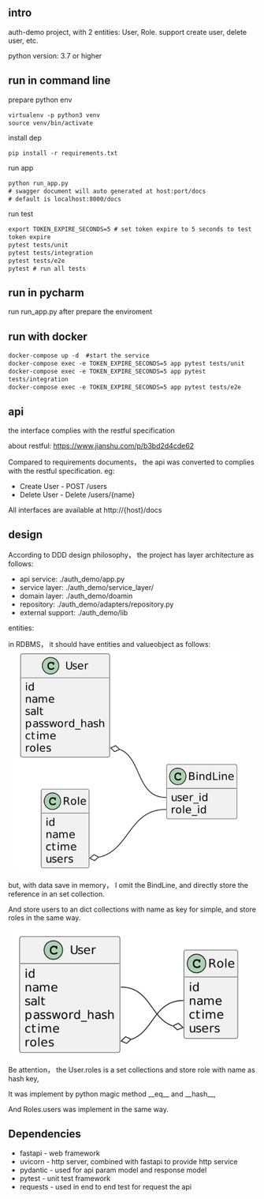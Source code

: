 ## intro 
auth-demo project, with 2 entities: User, Role. support create user, delete user, etc.

python version: 3.7 or higher

## run in command line

prepare python env

```
virtualenv -p python3 venv
source venv/bin/activate
```

install dep
```
pip install -r requirements.txt
```
run app
```
python run_app.py
# swagger document will auto generated at host:port/docs
# default is localhost:8000/docs
```

run test
```
export TOKEN_EXPIRE_SECONDS=5 # set token expire to 5 seconds to test token expire
pytest tests/unit
pytest tests/integration
pytest tests/e2e
pytest # run all tests
```

## run in pycharm
run run_app.py after prepare the enviroment

## run with docker
```
docker-compose up -d  #start the service
docker-compose exec -e TOKEN_EXPIRE_SECONDS=5 app pytest tests/unit
docker-compose exec -e TOKEN_EXPIRE_SECONDS=5 app pytest tests/integration
docker-compose exec -e TOKEN_EXPIRE_SECONDS=5 app pytest tests/e2e
```

## api
the interface complies with the restful specification

about restful: https://www.jianshu.com/p/b3bd2d4cde62

Compared to requirements documents， the api was converted to complies with the restful specification.
eg:
* Create User - POST /users
* Delete User - Delete /users/{name}

All interfaces are available at http://{host}/docs

## design
According to DDD design philosophy， the project has layer architecture as follows:
* api service: ./auth_demo/app.py
* service layer: ./auth_demo/service_layer/
* domain layer: ./auth_demo/doamin
* repository: ./auth_demo/adapters/repository.py
* external support: ./auth_demo/lib

entities:

in RDBMS， it should have entities and valueobject as follows:
![img.png](img.png)

but, with data save in memory， I omit the BindLine, and directly store the reference in an set collection.

And store users to an dict collections with name as key for simple, and store roles in the same way.

![img_1.png](img_1.png)

Be attention， the User.roles is a set collections and store role with name as hash key,

It was implement by python magic method \_\_eq\_\_ and \_\_hash\_\_,

And Roles.users was implement in the same way.


## Dependencies
* fastapi - web framework
* uvicorn - http server, combined with fastapi to provide http service
* pydantic - used for api param model and response model
* pytest - unit test framework
* requests - used in end to end test for request the api